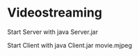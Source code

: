 # Videostreaming

Start Server with java Server.jar <port>

Start Client with java Client.jar <IP-Adress> <port> movie.mjpeg
